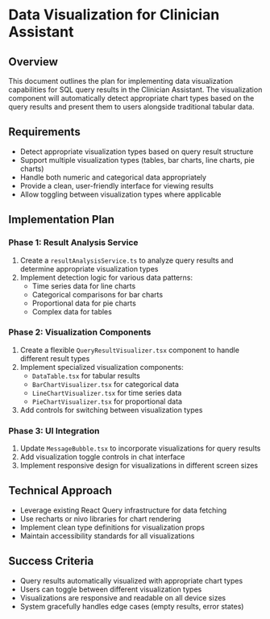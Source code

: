 # Data Visualization for Clinician Assistant

## Overview
This document outlines the plan for implementing data visualization capabilities for SQL query results in the Clinician Assistant. The visualization component will automatically detect appropriate chart types based on the query results and present them to users alongside traditional tabular data.

## Requirements
- Detect appropriate visualization types based on query result structure
- Support multiple visualization types (tables, bar charts, line charts, pie charts)
- Handle both numeric and categorical data appropriately
- Provide a clean, user-friendly interface for viewing results
- Allow toggling between visualization types where applicable

## Implementation Plan

### Phase 1: Result Analysis Service
1. Create a `resultAnalysisService.ts` to analyze query results and determine appropriate visualization types
2. Implement detection logic for various data patterns:
   - Time series data for line charts
   - Categorical comparisons for bar charts
   - Proportional data for pie charts
   - Complex data for tables

### Phase 2: Visualization Components
1. Create a flexible `QueryResultVisualizer.tsx` component to handle different result types
2. Implement specialized visualization components:
   - `DataTable.tsx` for tabular results
   - `BarChartVisualizer.tsx` for categorical data
   - `LineChartVisualizer.tsx` for time series data
   - `PieChartVisualizer.tsx` for proportional data
3. Add controls for switching between visualization types

### Phase 3: UI Integration
1. Update `MessageBubble.tsx` to incorporate visualizations for query results
2. Add visualization toggle controls in chat interface
3. Implement responsive design for visualizations in different screen sizes

## Technical Approach
- Leverage existing React Query infrastructure for data fetching
- Use recharts or nivo libraries for chart rendering
- Implement clean type definitions for visualization props
- Maintain accessibility standards for all visualizations

## Success Criteria
- Query results automatically visualized with appropriate chart types
- Users can toggle between different visualization types
- Visualizations are responsive and readable on all device sizes
- System gracefully handles edge cases (empty results, error states)